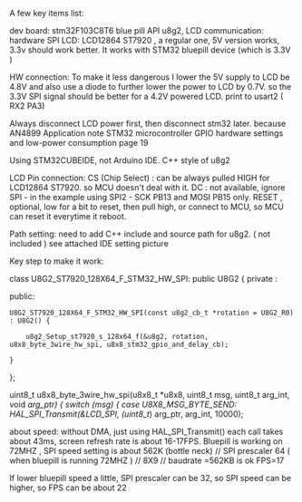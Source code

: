 
A few key items list:

dev board: stm32F103C8T6 blue pill
API u8g2, LCD communication: hardware SPI
LCD: LCD12864 ST7920  , a regular one, 5V version works, 3.3v should work better.
It works with STM32 bluepill device (which is 3.3V )

HW connection:
To make it less dangerous I lower the 5V supply to LCD be 4.8V and also use a diode to further lower the power to LCD by 0.7V.
so the 3.3V SPI signal should be better for a 4.2V powered LCD.
print to usart2 ( RX2 PA3)

Always disconnect LCD power first, then disconnect stm32 later. because
AN4899
Application note
STM32 microcontroller GPIO hardware settings
and low-power consumption
page 19



Using STM32CUBEIDE, not Arduino IDE.
C++ style of u8g2

LCD Pin connection:
CS (Chip Select) : can be always pulled HIGH for LCD12864 ST7920. so MCU doesn't deal with it.
DC : not available, ignore
SPI - in the example using SPI2 - SCK PB13 and MOSI PB15 only.
RESET , optional, low for a bit to reset, then pull high,  or connect to MCU, so MCU can reset it everytime it reboot.



Path setting:
need to add C++ include and source path for u8g2. ( not included )
see attached IDE setting picture


Key step to make it work:


class U8G2_ST7920_128X64_F_STM32_HW_SPI: public U8G2 {
    private :

public:

    U8G2_ST7920_128X64_F_STM32_HW_SPI(const u8g2_cb_t *rotation = U8G2_R0) : U8G2() {

        u8g2_Setup_st7920_s_128x64_f(&u8g2, rotation, u8x8_byte_3wire_hw_spi, u8x8_stm32_gpio_and_delay_cb);

    }
};

uint8_t u8x8_byte_3wire_hw_spi(u8x8_t *u8x8, uint8_t msg, uint8_t arg_int, void *arg_ptr) {
    switch (msg) {
    case U8X8_MSG_BYTE_SEND:
        HAL_SPI_Transmit(&LCD_SPI, (uint8_t*) arg_ptr, arg_int, 10000);
		

about speed:
without DMA, just using HAL_SPI_Transmit()
each call takes about 43ms,  screen refresh rate is about 16-17FPS.
Bluepill is working on 72MHZ ,  SPI speed setting is about 562K (bottle neck)
// SPI prescaler 64  ( when bluepill is running 72MHZ )
// 8X9
// baudrate =562KB is ok  FPS=17

If lower bluepill speed a little, SPI prescaler can be 32, so SPI speed can be higher, so FPS can be about 22


		